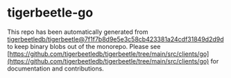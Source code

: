 # tigerbeetle-go
This repo has been automatically generated from [tigerbeetledb/tigerbeetle@7f1f7b8d9e5e3c58cb423381a24cdf31849d2d9d](https://github.com/tigerbeetledb/tigerbeetle/commit/7f1f7b8d9e5e3c58cb423381a24cdf31849d2d9d) to keep binary blobs out of the monorepo. Please see [https://github.com/tigerbeetledb/tigerbeetle/tree/main/src/clients/go](https://github.com/tigerbeetledb/tigerbeetle/tree/main/src/clients/go) for documentation and contributions.
